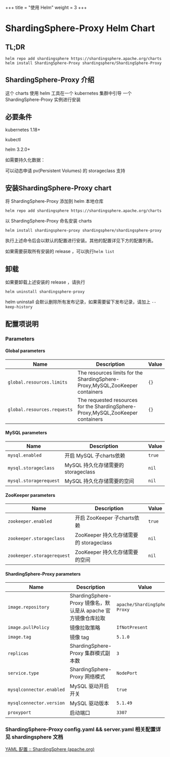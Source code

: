 +++
title = "使用 Helm"
weight = 3
+++
# ShardingSphere-Proxy Helm Chart
## **TL;DR**

```
helm repo add shardingsphere https://shardingsphere.apache.org/charts
helm install ShardingSphere-Proxy shardingsphere/ShardingSphere-Proxy
```

## ShardingSphere-Proxy 介绍

这个 charts 使用 helm 工具在一个 kubernetes 集群中引导 一个 ShardingSphere-Proxy 实例进行安装



## 必要条件

kubernetes 1.18+

kubectl

helm 3.2.0+

如需要持久化数据：

可以动态申请 pv(Persistent Volumes) 的 storageclass 支持

## 安装ShardingSphere-Proxy chart

将 ShardingSphere-Proxy 添加到 helm 本地仓库

```shell
helm repo add shardingsphere https://shardingsphere.apache.org/charts
```

以 ShardingSphere-Proxy 命名安装 charts

```shell
helm install shardingsphere-proxy shardingsphere/shardingsphere-proxy
```

执行上述命令后会以默认的配置进行安装。其他的配置详见下方的配置列表。

如果需要获取所有安装的 release ，可以执行```helm list```

## 卸载

如果要卸载上述安装的 release ，请执行

```shell
helm uninstall shardingsphere-proxy
```

helm uninstall 会默认删除所有发布记录，如果需要留下发布记录，请加上 ```--keep-history```

## 配置项说明
### Parameters

#### Global parameters

| Name                        | Description                                                                     | Value |
| --------------------------- | ------------------------------------------------------------------------------- | ----- |
| `global.resources.limits`   | The resources limits for the ShardingSphere-Proxy,MySQL,ZooKeeper containers    | `{}`  |
| `global.resources.requests` | The requested resources for the ShardingSphere-Proxy,MySQL,ZooKeeper containers | `{}`  |


#### MySQL parameters

| Name                   | Description                 | Value  |
|------------------------|-----------------------------| ------ |
| `mysql.enabled`        | 开启 MySQL 子charts依赖          | `true` |
| `mysql.storageclass`   | MySQL 持久化存储需要的 storageclass | `nil`  |
| `mysql.storagerequest` | MySQL 持久化存储需要的空间            | `nil`  |


#### ZooKeeper parameters

| Name                       | Description                     | Value  |
|----------------------------|---------------------------------| ------ |
| `zookeeper.enabled`        | 开启 ZooKeeper 子charts依赖          | `true` |
| `zookeeper.storageclass`   | ZooKeeper 持久化存储需要的 storageclass | `nil`  |
| `zookeeper.storagerequest` | ZooKeeper 持久化存储需要的空间            | `nil`  |


#### ShardingSphere-Proxy parameters

| Name                     | Description                                   | Value                         |
|--------------------------|-----------------------------------------------| ----------------------------- |
| `image.repository`       | ShardingSphere-Proxy 镜像名，默认是从 apache 官方镜像仓库拉取 | `apache/ShardingSphere-Proxy` |
| `image.pullPolicy`       | 镜像拉取策略                                        | `IfNotPresent`                |
| `image.tag`              | 镜像 tag                                        | `5.1.0`                       |
| `replicas`               | ShardingSphere-Proxy 集群模式副本数                  | `3`                           |
| `service.type`           | ShardingSphere-Proxy 网络模式                     | `NodePort`                    |
| `mysqlconnector.enabled` | MySQL 驱动开启开关                                  | `true`                        |
| `mysqlconnector.version` | MySQL 驱动版本                                    | `5.1.49`                      |
| `proxyport`              | 启动端口                                          | `3307`                        |


### ShardingSphere-Proxy config.yaml && server.yaml 相关配置详见 shardingsphere 文档

[YAML 配置 :: ShardingSphere (apache.org)](https://shardingsphere.apache.org/document/5.1.0/cn/user-manual/shardingsphere-jdbc/yaml-config/)



